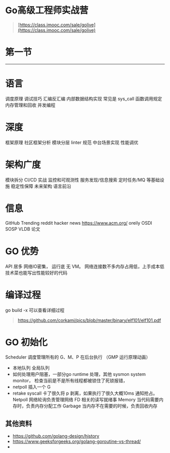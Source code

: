 # Go高级工程师实战营
> [https://class.imooc.com/sale/golive](https://class.imooc.com/sale/golive)
# 第一节
---
# 语言
调度原理
调试技巧
汇编反汇编
内部数据结构实现
常见是 sys_call
函数调用规定
内存管理和回收
并发编程

# 深度
框架原理
社区框架分析
模块分层
linter 规范
中台场景实现
性能调优

# 架构广度
模块拆分
CI/CD 实战
监控和可观测性
服务发现/信息搜索
定时任务/MQ 等基础设施
稳定性保障
未来架构
语言前沿

# 信息
GitHub Trending 
reddit
hacker news
https://www.acm.org/
oreily
OSDI SOSP VLDB 论文

# GO 优势
API 居多 网络IO密集， 运行底 无 VM。 网络连接数不多内存占用低，上手成本低技术菜也能写出性能较好的代码

# 编译过程
go build -x 可以查看详细过程 
> https://github.com/corkami/pics/blob/master/binary/elf101/elf101.pdf

# GO 初始化
Scheduler 调度管理所有的 G、M、P 在后台执行 （GMP 运行原理动画）
 - 本地队列 全局队列
 - 如何处理用户阻塞，一部分go runtime 处理，其他 sysmon system monitor， 检查当前是不是所有线程都被锁住了死锁报错，
 - netpoll 插入一个 G
 - retake syscall 卡了很久将 p 剥离，如果执行了很久大概10ms 通知抢占。
Netpoll 网络轮询负责管理网络 FD 相关的读写就绪事
Memory 当代码需要内存时，负责内存分配工作
Garbage 当内存不在需要的时候，负责回收内存

## 其他资料
- https://github.com/golang-design/history
- https://www.geeksforgeeks.org/golang-goroutine-vs-thread/
- 